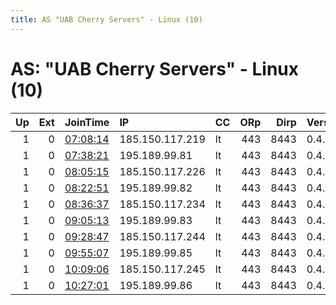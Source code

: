 ```yaml
---
title: AS "UAB Cherry Servers" - Linux (10)
---
```


# AS: "UAB Cherry Servers" - Linux (10)

|   Up |   Ext | JoinTime                                                                                            | IP              | CC   |   ORp |   Dirp | Version   | Contact   | Nickname   |   eFamMembers |
|-----:|------:|:----------------------------------------------------------------------------------------------------|:----------------|:-----|------:|-------:|:----------|:----------|:-----------|--------------:|
|    1 |     0 | [07:08:14](https://metrics.torproject.org/rs.html#details/5DDF0CD4D74803B7A70856D6C76D93ADEA82210C) | 185.150.117.219 | lt   |   443 |   8443 | 0.4.4.5   | None      | Unnamed    |             1 |
|    1 |     0 | [07:38:21](https://metrics.torproject.org/rs.html#details/9CDBC7A3F90350E643EF3B796E9435EEFB7AB492) | 195.189.99.81   | lt   |   443 |   8443 | 0.4.4.5   | None      | Unnamed    |             1 |
|    1 |     0 | [08:05:15](https://metrics.torproject.org/rs.html#details/FD1C467DA8E51CD2F57734E8D9A32DB413744D7C) | 185.150.117.226 | lt   |   443 |   8443 | 0.4.4.5   | None      | Unnamed    |             1 |
|    1 |     0 | [08:22:51](https://metrics.torproject.org/rs.html#details/4DFAC4D6707B37D7EFDE9F8789EEE37482FE8F2B) | 195.189.99.82   | lt   |   443 |   8443 | 0.4.4.5   | None      | Unnamed    |             1 |
|    1 |     0 | [08:36:37](https://metrics.torproject.org/rs.html#details/52807FD4E58799DEB2D791F75123CCC80871659B) | 185.150.117.234 | lt   |   443 |   8443 | 0.4.4.5   | None      | Unnamed    |             1 |
|    1 |     0 | [09:05:13](https://metrics.torproject.org/rs.html#details/FB54669C3AA712EE5F28E35D949F4A1D54C6E3CD) | 195.189.99.83   | lt   |   443 |   8443 | 0.4.4.5   | None      | Unnamed    |             1 |
|    1 |     0 | [09:28:47](https://metrics.torproject.org/rs.html#details/17DF6A0D5A481416400BAF0D26D58C730053C0A1) | 185.150.117.244 | lt   |   443 |   8443 | 0.4.4.5   | None      | Unnamed    |             1 |
|    1 |     0 | [09:55:07](https://metrics.torproject.org/rs.html#details/9069BCAB1B1355219A21A363511D3BCA84C503BF) | 195.189.99.85   | lt   |   443 |   8443 | 0.4.4.5   | None      | Unnamed    |             1 |
|    1 |     0 | [10:09:06](https://metrics.torproject.org/rs.html#details/679BA482B329514323CFAD1C5E50A8C2A2383388) | 185.150.117.245 | lt   |   443 |   8443 | 0.4.4.5   | None      | Unnamed    |             1 |
|    1 |     0 | [10:27:01](https://metrics.torproject.org/rs.html#details/6B554F5502B2CBE87C4E2FC0DB07D255A24D5572) | 195.189.99.86   | lt   |   443 |   8443 | 0.4.4.5   | None      | Unnamed    |             1 |
